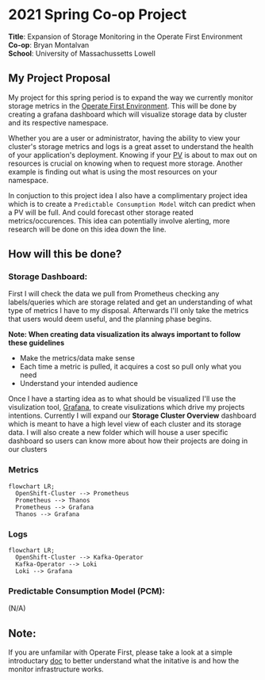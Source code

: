 # 2021 Spring Co-op Project
**Title**: Expansion of Storage Monitoring in the Operate First Environment \
**Co-op**: Bryan Montalvan \
**School**: University of Massachussetts Lowell 

## My Project Proposal
My project for this spring period is to expand the way we currently monitor storage metrics in the [Operate First Environment](https://www.operate-first.cloud/). This will be done by creating a grafana dashboard which will visualize storage data by cluster and its respective namespace.

Whether you are a user or administrator, having the ability to view your cluster's storage metrics and logs is a great asset to understand
the health of your application's deployment. Knowing if your [PV](https://kubernetes.io/docs/concepts/storage/persistent-volumes/) is about to max out on resources is crucial on knowing when to request more storage. Another example is finding out what is using the most resources on your namespace. 

In conjuction to this project idea I also have a complimentary project idea which is to create a `Predictable Consumption Model` witch can predict when a PV will be full. And could forecast other storage reated metrics/occurences. This idea can potentially involve alerting, more research will be done on this idea down the line.

## How will this be done?
### Storage Dashboard:
First I will check the data we pull from Prometheus checking any labels/queries which are storage related and get an understanding of what type of metrics
I have to my disposal. Afterwards I'll only take the metrics that users would deem useful, and the planning phase begins.

**Note: When creating data visualization its always important to follow these guidelines**
- Make the metrics/data make sense
- Each time a metric is pulled, it acquires a cost so pull only what you need
- Understand your intended audience

Once I have a starting idea as to what should be visualized I'll use the visulization tool, [Grafana](https://grafana.com/grafana/dashboards/), to create visulizations which drive my projects intentions. Currently I will expand our **Storage Cluster Overview** dashboard which is meant to have a high level view of each cluster and its storage data. I will also create a new folder which will house a user specific dashboard so users can know more about how their projects are doing in our clusters

### Metrics
```mermaid
flowchart LR;
  OpenShift-Cluster --> Prometheus
  Prometheus --> Thanos
  Prometheus --> Grafana
  Thanos --> Grafana
```
### Logs
```mermaid
flowchart LR;
  OpenShift-Cluster --> Kafka-Operator
  Kafka-Operator --> Loki
  Loki --> Grafana
```


### Predictable Consumption Model (PCM):
(N/A)

## Note:
If you are unfamilar with Operate First, please take a look at a simple introductary [doc](about-opf.md) to better understand what the initative is and how
the monitor infrastructure works.
